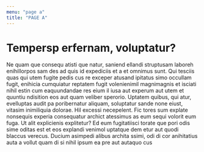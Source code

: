 ```yaml
---
menu: "page a"
title: "PAGE A"
---
```


# Tempersp erfernam, voluptatur?

Ne quam que consequ atisti que natur, saniend ellandi struptusam laboreh enihillorpos sam des ad quis id expediciis et a et omnimus sunt.
Qui tesciis quas qui utem fugite pedis cus re exceper atusand ipitatus simo occullam fugit, enihicia cumquiatur reptatem fugit volenienimil magnimagnis et isciati nihil estin cum eaquundandae res eium il iusa aut experum aut utem et quuntiu ndisition eos aut quam veliber sperorio. Uptatem quibus, qui atur, evelluptas audit pa poribernatur aliquam, soluptatur sande none eiust, vitasim inimiliquia dolorae. Hil excessi necepelent.
Fic tores sum explate nonsequis experia consequatur archict atessimus as eum sequi volorit eum fuga. Ut alit explicienis explitetur? Ed eum fugitatiisci torate que pori odis sime oditas est et eos explandi venimol uptatque dem etur aut quodi blaccus verecus.
Ducium asimpedi alibus archita ssimi, odi di cor anihitatius auta a vollut quam di si nihil ipsum ea pre aut autaquo cus
